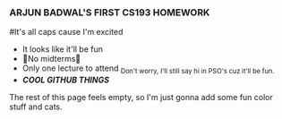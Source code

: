 ### ARJUN BADWAL'S FIRST CS193 HOMEWORK
#It's all caps cause I'm excited

- It looks like it'll be fun
- :tada:No midterms:tada:
- Only one lecture to attend 	<sub>Don't worry, I'll still say hi in PSO's cuz it'll be fun.</sub>
- ***COOL GITHUB THINGS***


The rest of this page feels empty, so I'm just gonna add some fun color stuff and cats.

